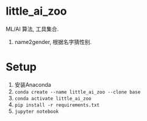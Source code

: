 # little_ai_zoo

ML/AI 算法, 工具集合.

1. name2gender, 根据名字猜性别.


# Setup

1. 安装Anaconda
2. `conda create --name little_ai_zoo --clone base`
3. `conda activate little_ai_zoo`
4. `pip install -r requirements.txt`
5. `jupyter notebook`